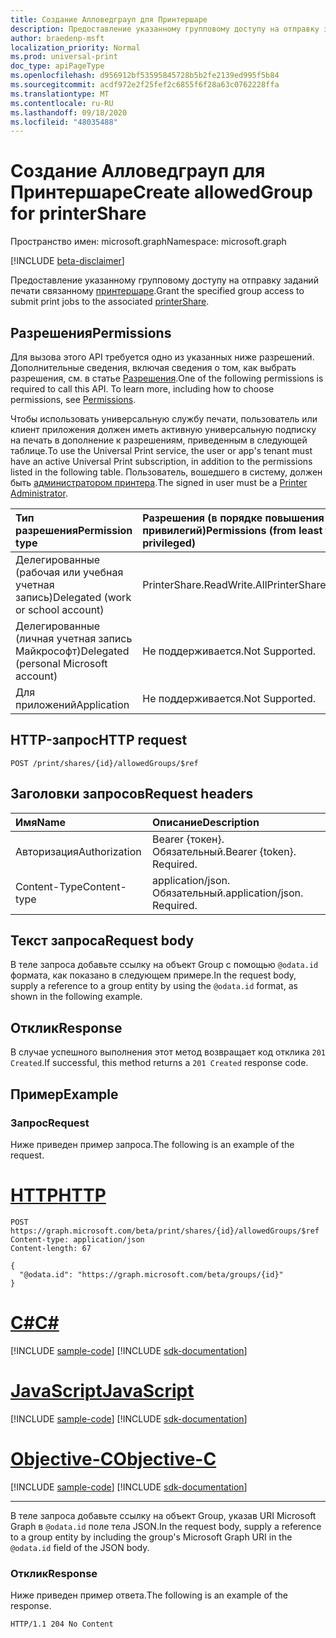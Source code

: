 ```yaml
---
title: Создание Алловедграуп для Принтершаре
description: Предоставление указанному групповому доступу на отправку заданий печати на связанный принтер.
author: braedenp-msft
localization_priority: Normal
ms.prod: universal-print
doc_type: apiPageType
ms.openlocfilehash: d956912bf53595845728b5b2fe2139ed995f5b84
ms.sourcegitcommit: acdf972e2f25fef2c6855f6f28a63c0762228ffa
ms.translationtype: MT
ms.contentlocale: ru-RU
ms.lasthandoff: 09/18/2020
ms.locfileid: "48035488"
---
```

# <a name="create-allowedgroup-for-printershare"></a><span data-ttu-id="635c6-103">Создание Алловедграуп для Принтершаре</span><span class="sxs-lookup"><span data-stu-id="635c6-103">Create allowedGroup for printerShare</span></span>

<span data-ttu-id="635c6-104">Пространство имен: microsoft.graph</span><span class="sxs-lookup"><span data-stu-id="635c6-104">Namespace: microsoft.graph</span></span>

[!INCLUDE [beta-disclaimer](../../includes/beta-disclaimer.md)]

<span data-ttu-id="635c6-105">Предоставление указанному групповому доступу на отправку заданий печати связанному [принтершаре](../resources/printershare.md).</span><span class="sxs-lookup"><span data-stu-id="635c6-105">Grant the specified group access to submit print jobs to the associated [printerShare](../resources/printershare.md).</span></span>

## <a name="permissions"></a><span data-ttu-id="635c6-106">Разрешения</span><span class="sxs-lookup"><span data-stu-id="635c6-106">Permissions</span></span>
<span data-ttu-id="635c6-p101">Для вызова этого API требуется одно из указанных ниже разрешений. Дополнительные сведения, включая сведения о том, как выбрать разрешения, см. в статье [Разрешения](/graph/permissions-reference).</span><span class="sxs-lookup"><span data-stu-id="635c6-p101">One of the following permissions is required to call this API. To learn more, including how to choose permissions, see [Permissions](/graph/permissions-reference).</span></span>

<span data-ttu-id="635c6-109">Чтобы использовать универсальную службу печати, пользователь или клиент приложения должен иметь активную универсальную подписку на печать в дополнение к разрешениям, приведенным в следующей таблице.</span><span class="sxs-lookup"><span data-stu-id="635c6-109">To use the Universal Print service, the user or app's tenant must have an active Universal Print subscription, in addition to the permissions listed in the following table.</span></span> <span data-ttu-id="635c6-110">Пользователь, вошедшего в систему, должен быть [администратором принтера](https://docs.microsoft.com/azure/active-directory/users-groups-roles/directory-assign-admin-roles#printer-administrator).</span><span class="sxs-lookup"><span data-stu-id="635c6-110">The signed in user must be a [Printer Administrator](https://docs.microsoft.com/azure/active-directory/users-groups-roles/directory-assign-admin-roles#printer-administrator).</span></span>

|<span data-ttu-id="635c6-111">Тип разрешения</span><span class="sxs-lookup"><span data-stu-id="635c6-111">Permission type</span></span> | <span data-ttu-id="635c6-112">Разрешения (в порядке повышения привилегий)</span><span class="sxs-lookup"><span data-stu-id="635c6-112">Permissions (from least to most privileged)</span></span> |
|:---------------|:--------------------------------------------|
|<span data-ttu-id="635c6-113">Делегированные (рабочая или учебная учетная запись)</span><span class="sxs-lookup"><span data-stu-id="635c6-113">Delegated (work or school account)</span></span>| <span data-ttu-id="635c6-114">PrinterShare.ReadWrite.All</span><span class="sxs-lookup"><span data-stu-id="635c6-114">PrinterShare.ReadWrite.All</span></span> |
|<span data-ttu-id="635c6-115">Делегированные (личная учетная запись Майкрософт)</span><span class="sxs-lookup"><span data-stu-id="635c6-115">Delegated (personal Microsoft account)</span></span>|<span data-ttu-id="635c6-116">Не поддерживается.</span><span class="sxs-lookup"><span data-stu-id="635c6-116">Not Supported.</span></span>|
|<span data-ttu-id="635c6-117">Для приложений</span><span class="sxs-lookup"><span data-stu-id="635c6-117">Application</span></span>|<span data-ttu-id="635c6-118">Не поддерживается.</span><span class="sxs-lookup"><span data-stu-id="635c6-118">Not Supported.</span></span>|

## <a name="http-request"></a><span data-ttu-id="635c6-119">HTTP-запрос</span><span class="sxs-lookup"><span data-stu-id="635c6-119">HTTP request</span></span>
<!-- { "blockType": "ignored" } -->
```http
POST /print/shares/{id}/allowedGroups/$ref
```
## <a name="request-headers"></a><span data-ttu-id="635c6-120">Заголовки запросов</span><span class="sxs-lookup"><span data-stu-id="635c6-120">Request headers</span></span>
| <span data-ttu-id="635c6-121">Имя</span><span class="sxs-lookup"><span data-stu-id="635c6-121">Name</span></span>          | <span data-ttu-id="635c6-122">Описание</span><span class="sxs-lookup"><span data-stu-id="635c6-122">Description</span></span>   |
|:--------------|:--------------|
| <span data-ttu-id="635c6-123">Авторизация</span><span class="sxs-lookup"><span data-stu-id="635c6-123">Authorization</span></span> | <span data-ttu-id="635c6-p103">Bearer {токен}. Обязательный.</span><span class="sxs-lookup"><span data-stu-id="635c6-p103">Bearer {token}. Required.</span></span> |
| <span data-ttu-id="635c6-126">Content-Type</span><span class="sxs-lookup"><span data-stu-id="635c6-126">Content-type</span></span>  | <span data-ttu-id="635c6-p104">application/json. Обязательный.</span><span class="sxs-lookup"><span data-stu-id="635c6-p104">application/json. Required.</span></span>|

## <a name="request-body"></a><span data-ttu-id="635c6-129">Текст запроса</span><span class="sxs-lookup"><span data-stu-id="635c6-129">Request body</span></span>
<span data-ttu-id="635c6-130">В теле запроса добавьте ссылку на объект Group с помощью `@odata.id` формата, как показано в следующем примере.</span><span class="sxs-lookup"><span data-stu-id="635c6-130">In the request body, supply a reference to a group entity by using the `@odata.id` format, as shown in the following example.</span></span>

## <a name="response"></a><span data-ttu-id="635c6-131">Отклик</span><span class="sxs-lookup"><span data-stu-id="635c6-131">Response</span></span>
<span data-ttu-id="635c6-132">В случае успешного выполнения этот метод возвращает код отклика `201 Created`.</span><span class="sxs-lookup"><span data-stu-id="635c6-132">If successful, this method returns a `201 Created` response code.</span></span>

## <a name="example"></a><span data-ttu-id="635c6-133">Пример</span><span class="sxs-lookup"><span data-stu-id="635c6-133">Example</span></span>
### <a name="request"></a><span data-ttu-id="635c6-134">Запрос</span><span class="sxs-lookup"><span data-stu-id="635c6-134">Request</span></span>
<span data-ttu-id="635c6-135">Ниже приведен пример запроса.</span><span class="sxs-lookup"><span data-stu-id="635c6-135">The following is an example of the request.</span></span>


# <a name="http"></a>[<span data-ttu-id="635c6-136">HTTP</span><span class="sxs-lookup"><span data-stu-id="635c6-136">HTTP</span></span>](#tab/http)
<!-- {
  "blockType": "request",
  "name": "create_allowedgroup_from_printers"
}-->
```http
POST https://graph.microsoft.com/beta/print/shares/{id}/allowedGroups/$ref
Content-type: application/json
Content-length: 67

{
  "@odata.id": "https://graph.microsoft.com/beta/groups/{id}"
}
```
# <a name="c"></a>[<span data-ttu-id="635c6-137">C#</span><span class="sxs-lookup"><span data-stu-id="635c6-137">C#</span></span>](#tab/csharp)
[!INCLUDE [sample-code](../includes/snippets/csharp/create-allowedgroup-from-printers-csharp-snippets.md)]
[!INCLUDE [sdk-documentation](../includes/snippets/snippets-sdk-documentation-link.md)]

# <a name="javascript"></a>[<span data-ttu-id="635c6-138">JavaScript</span><span class="sxs-lookup"><span data-stu-id="635c6-138">JavaScript</span></span>](#tab/javascript)
[!INCLUDE [sample-code](../includes/snippets/javascript/create-allowedgroup-from-printers-javascript-snippets.md)]
[!INCLUDE [sdk-documentation](../includes/snippets/snippets-sdk-documentation-link.md)]

# <a name="objective-c"></a>[<span data-ttu-id="635c6-139">Objective-C</span><span class="sxs-lookup"><span data-stu-id="635c6-139">Objective-C</span></span>](#tab/objc)
[!INCLUDE [sample-code](../includes/snippets/objc/create-allowedgroup-from-printers-objc-snippets.md)]
[!INCLUDE [sdk-documentation](../includes/snippets/snippets-sdk-documentation-link.md)]

---


<span data-ttu-id="635c6-140">В теле запроса добавьте ссылку на объект Group, указав URI Microsoft Graph в `@odata.id` поле тела JSON.</span><span class="sxs-lookup"><span data-stu-id="635c6-140">In the request body, supply a reference to a group entity by including the group's Microsoft Graph URI in the `@odata.id` field of the JSON body.</span></span>

### <a name="response"></a><span data-ttu-id="635c6-141">Отклик</span><span class="sxs-lookup"><span data-stu-id="635c6-141">Response</span></span>
<span data-ttu-id="635c6-142">Ниже приведен пример ответа.</span><span class="sxs-lookup"><span data-stu-id="635c6-142">The following is an example of the response.</span></span> 
<!-- {
  "blockType": "response",
  "truncated": true,
  "@odata.type": "microsoft.graph.None"
} -->
```http
HTTP/1.1 204 No Content
```

<!-- uuid: 8fcb5dbc-d5aa-4681-8e31-b001d5168d79
2015-10-25 14:57:30 UTC -->
<!-- {
  "type": "#page.annotation",
  "description": "Create allowedGroup",
  "keywords": "",
  "section": "documentation",
  "tocPath": ""
}-->


